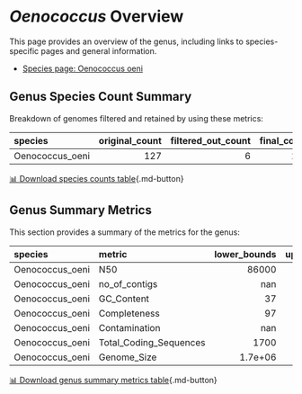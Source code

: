 # *Oenococcus* Overview
This page provides an overview of the genus, including links to species-specific pages and general information.

- [Species page: Oenococcus oeni](Oenococcus_oeni/index.md)
## Genus Species Count Summary
Breakdown of genomes filtered and retained by using these metrics:

| species         |   original_count |   filtered_out_count |   final_count |
|:----------------|-----------------:|---------------------:|--------------:|
| Oenococcus_oeni |              127 |                    6 |           121 |


[📊 Download species counts table](species_counts.csv){.md-button}
## Genus Summary Metrics
This section provides a summary of the metrics for the genus:

| species         | metric                 |   lower_bounds |   upper_bounds |
|:----------------|:-----------------------|---------------:|---------------:|
| Oenococcus_oeni | N50                    |    86000       |        nan     |
| Oenococcus_oeni | no_of_contigs          |      nan       |         70     |
| Oenococcus_oeni | GC_Content             |       37       |         39     |
| Oenococcus_oeni | Completeness           |       97       |        nan     |
| Oenococcus_oeni | Contamination          |      nan       |          4     |
| Oenococcus_oeni | Total_Coding_Sequences |     1700       |       2100     |
| Oenococcus_oeni | Genome_Size            |        1.7e+06 |          2e+06 |


[📊 Download genus summary metrics table](genus_summary_metrics.csv){.md-button}
